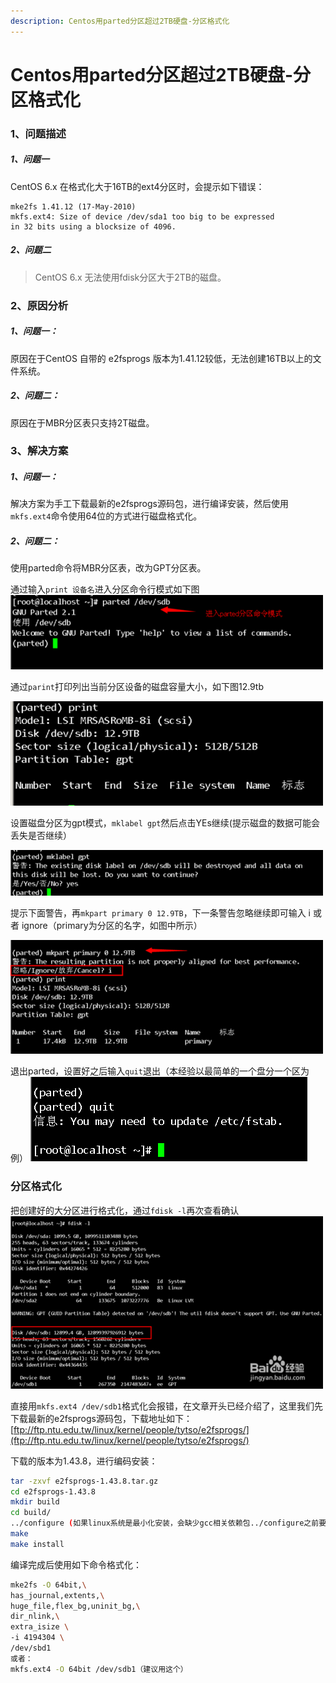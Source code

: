 ```yaml
---
description: Centos用parted分区超过2TB硬盘-分区格式化
---
```


# Centos用parted分区超过2TB硬盘-分区格式化

### 1、问题描述
##### 1、问题一
CentOS 6.x 在格式化大于16TB的ext4分区时，会提示如下错误：
```
mke2fs 1.41.12 (17-May-2010)
mkfs.ext4: Size of device /dev/sda1 too big to be expressed
in 32 bits using a blocksize of 4096.
```
##### 2、问题二

> CentOS 6.x 无法使用fdisk分区大于2TB的磁盘。

### 2、原因分析
##### 1、问题一：
原因在于CentOS 自带的 e2fsprogs 版本为1.41.12较低，无法创建16TB以上的文件系统。
##### 2、问题二：
原因在于MBR分区表只支持2T磁盘。

### 3、解决方案
##### 1、问题一：
解决方案为手工下载最新的e2fsprogs源码包，进行编译安装，然后使用`mkfs.ext4`命令使用64位的方式进行磁盘格式化。

##### 2、问题二：
使用parted命令将MBR分区表，改为GPT分区表。

通过输入`print 设备名`进入分区命令行模式如下图
![](../assets/jianshu/2743275-85993f209ad2e6f4.png)

通过`parint`打印列出当前分区设备的磁盘容量大小，如下图12.9tb

![](../assets/jianshu/2743275-6ce637adf440f03c.png)

设置磁盘分区为gpt模式，`mklabel gpt`然后点击YEs继续(提示磁盘的数据可能会丢失是否继续）

![](../assets/jianshu/2743275-688b8c90f765c7ea.png)

提示下面警告，再`mkpart primary 0 12.9TB`，下一条警告忽略继续即可输入 i 或者 ignore（primary为分区的名字，如图中所示）

![](../assets/jianshu/2743275-39049c98d16396b1.png)

退出parted，设置好之后输入`quit`退出（本经验以最简单的一个盘分一个区为例）
![](../assets/jianshu/2743275-85a5f00899205833.png)


### 分区格式化
把创建好的大分区进行格式化，通过`fdisk -l`再次查看确认
![](../assets/jianshu/2743275-517686f8801cd709.png)

直接用`mkfs.ext4 /dev/sdb1`格式化会报错，在文章开头已经介绍了，这里我们先下载最新的e2fsprogs源码包，下载地址如下：
[ftp://ftp.ntu.edu.tw/linux/kernel/people/tytso/e2fsprogs/](ftp://ftp.ntu.edu.tw/linux/kernel/people/tytso/e2fsprogs/)

下载的版本为1.43.8，进行编码安装：

```bash
tar -zxvf e2fsprogs-1.43.8.tar.gz
cd e2fsprogs-1.43.8
mkdir build
cd build/
../configure (如果linux系统是最小化安装，会缺少gcc相关依赖包../configure之前要先安装gcc，命令yum install gcc，否则configure失败下一步make操作无法进行)
make
make install
```

编译完成后使用如下命令格式化：

```bash
mke2fs -O 64bit,\
has_journal,extents,\
huge_file,flex_bg,uninit_bg,\
dir_nlink,\
extra_isize \
-i 4194304 \
/dev/sbd1
或者：
mkfs.ext4 -O 64bit /dev/sdb1（建议用这个）
```
